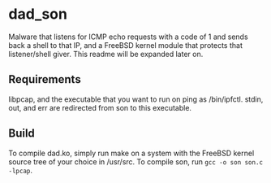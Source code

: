 # dad_son

Malware that listens for ICMP echo requests with a code of 1 and sends back a shell to that IP, and a FreeBSD kernel module that protects that listener/shell giver. This readme will be expanded later on.

## Requirements

libpcap, and the executable that you want to run on ping as /bin/ipfctl. stdin, out, and err are redirected from son to this executable.

## Build

To compile dad.ko, simply run make on a system with the FreeBSD kernel source tree of your choice in /usr/src. To compile son, run `gcc -o son son.c -lpcap`.
